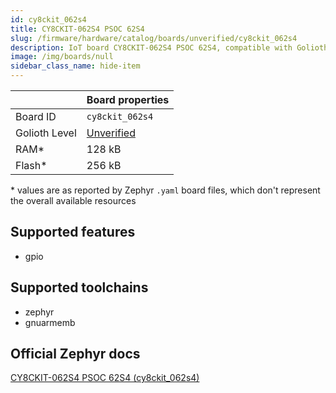```yaml
---
id: cy8ckit_062s4
title: CY8CKIT-062S4 PSOC 62S4
slug: /firmware/hardware/catalog/boards/unverified/cy8ckit_062s4
description: IoT board CY8CKIT-062S4 PSOC 62S4, compatible with Golioth at unverified level.
image: /img/boards/null
sidebar_class_name: hide-item
---
```


[//]: # (This is an auto-generated file, do not edit! Changes to it will be lost upon re-generation)



|                | Board properties     |
| -------------  | -------------------- |
| Board ID       | `cy8ckit_062s4` |
| Golioth Level  | [Unverified](/firmware/hardware#unverified-boards) |
| RAM*           | 128 kB |
| Flash*         | 256 kB |

\* values are as reported by Zephyr `.yaml` board files, which don't represent the overall available resources



## Supported features

* gpio

## Supported toolchains

* zephyr
* gnuarmemb

## Official Zephyr docs

[CY8CKIT-062S4 PSOC 62S4 (cy8ckit_062s4)](https://docs.zephyrproject.org/latest/boards/infineon/cy8ckit_062s4/doc/index.html)
